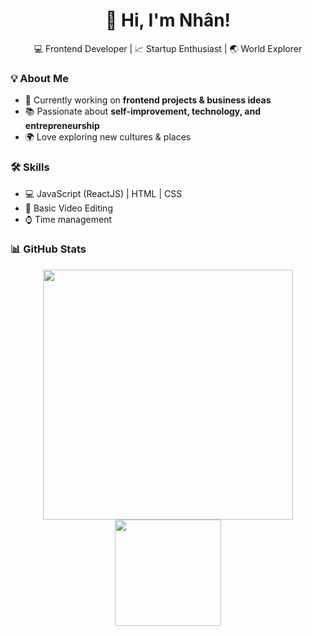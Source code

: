 <h1 align="center">🚀 Hi, I'm Nhân!</h1>
<p align="center">
  💻 Frontend Developer | 📈 Startup Enthusiast | 🌏 World Explorer
</p>

### 💡 About Me  
- 🚀 Currently working on **frontend projects & business ideas**  
- 📚 Passionate about **self-improvement, technology, and entrepreneurship**  
- 🌍 Love exploring new cultures & places  

### 🛠 Skills  
- 💻 JavaScript (ReactJS) | HTML | CSS  
- 🎥 Basic Video Editing  
- ⌚ Time management  

### 📊 GitHub Stats  
<p align="center">
  <img src="https://github-readme-stats.vercel.app/api?username=nhannguyencodegym43&show_icons=true&theme=radical" width="400" />
  <img src="https://github-readme-stats.vercel.app/api/top-langs/?username=nhannguyencodegym43&layout=compact" height="170" />
</p>
